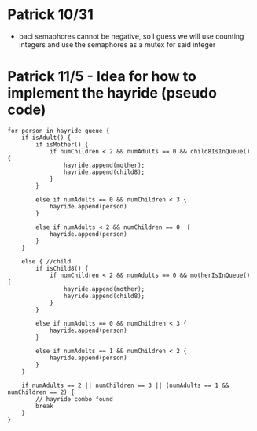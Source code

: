 # Patrick 10/31
- baci semaphores cannot be negative, so I guess we will use counting integers and use the semaphores as a mutex for said integer


# Patrick 11/5 - Idea for how to implement the hayride (pseudo code)
```
for person in hayride_queue {
    if isAdult() {
        if isMother() {
            if numChildren < 2 && numAdults == 0 && child8IsInQueue() {
                hayride.append(mother);
                hayride.append(child8);
            }
        }

        else if numAdults == 0 && numChildren < 3 {
            hayride.append(person)
        }
        
        else if numAdults < 2 && numChildren == 0  {
            hayride.append(person)
        }
    }

    else { //child
        if isChild8() {
            if numChildren < 2 && numAdults == 0 && motherIsInQueue() {
                hayride.append(mother);
                hayride.append(child8);
            }
        }

        else if numAdults == 0 && numChildren < 3 {
            hayride.append(person)
        }

        else if numAdults == 1 && numChildren < 2 {
            hayride.append(person)
        }
    }

    if numAdults == 2 || numChildren == 3 || (numAdults == 1 && numChildren == 2) {
        // hayride combo found
        break
    }
}
```
